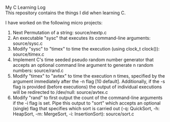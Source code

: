 My C Learning Log<br>
This repository contains the things I did when learning C.

I have worked on the following micro projects:<br>
1. Next Permutation of a string: source/nextp.c<br>
2. An executable "sysc" that executes its command-line arguments: source/sysc.c<br>
3. Modify "sysc" to "timex" to time the execution (using clock_t clock()): source/timex.c<br>
4. Implement C's time seeded pseudo random number generator that accepts an optional command line argument to generate n random numbers: source/rand.c<br>
5. Modify "timex" to "avtex" to time the execution n times, specified by the argument immediately after the -n flag [10 default]. Additionally, if the -s flag is provided (before executions) the output of individual executions will be redirected to /dev/null: source/avtex.c<br>
6. Modify "rand" to first output the count of the command-line arguments if the -i flag is set. Pipe this output to "sort" which accepts an optional (single) flag that specifies which sort is carried out (-q: QuickSort, -h: HeapSort, -m: MergeSort, -i: InsertionSort): source/sort.c<br>


<!-- Variadic and Callback Functions [Under Construction]
4. Timing various sorts on Random Input [Scheduled]
5. Multithreaded Merge Sort [Scheduled]
6. Google Search API [Scheduled] -->
